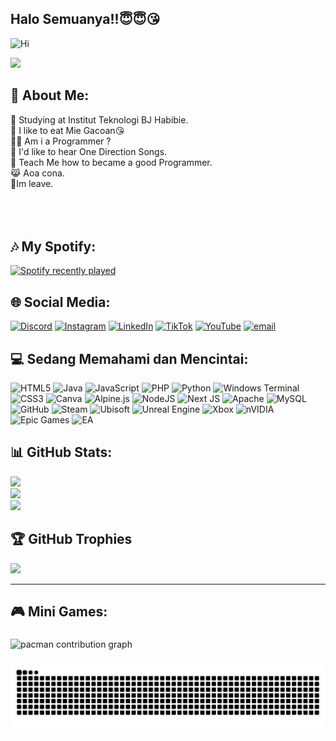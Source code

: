 ## Halo Semuanya!!😇😇😘

![Hi](https://i.pinimg.com/originals/6a/23/30/6a2330e2ed77ec9df2075b222e5aa87f.gif)

<img src="https://media.giphy.com/media/Ju7l5y9osyymQ/giphy.gif" width="500" />

## 💫 About Me:
🏢 Studying at Institut Teknologi BJ Habibie.<br>🍜 I like to eat Mie Gacoan😘<br>👨‍💻 Am i a Programmer ?<br>🎤 I'd like to hear One Direction Songs.<br>💬 Teach Me how to became a good Programmer.<br>😹 Aoa cona.<br>🚪Im leave.<br><br><br><br>

## 🎶 My Spotify:

<div align="left">
  <a href="https://open.spotify.com/user/fwt6rj18zxgugukdrgyg025hx">
    <img src="https://spotify-recently-played-readme.vercel.app/api?user=fwt6rj18zxgugukdrgyg025hx&count=10&unique=false" alt="Spotify recently played"  />
  </a>
</div>

###

###

###

## 🌐 Social Media:
[![Discord](https://img.shields.io/badge/Discord-%237289DA.svg?logo=discord&logoColor=white)](https://discord.gg/aRjMTVM5) [![Instagram](https://img.shields.io/badge/Instagram-%23E4405F.svg?logo=Instagram&logoColor=white)](https://instagram.com/rthoriq_) [![LinkedIn](https://img.shields.io/badge/LinkedIn-%230077B5.svg?logo=linkedin&logoColor=white)](https://www.linkedin.com/in/raihan-thoriq-723231333/) [![TikTok](https://img.shields.io/badge/TikTok-%23000000.svg?logo=TikTok&logoColor=white)](https://tiktok.com/@rthoriq_) [![YouTube](https://img.shields.io/badge/YouTube-%23FF0000.svg?logo=YouTube&logoColor=white)](https://youtube.com/@moordgg) [![email](https://img.shields.io/badge/Email-D14836?logo=gmail&logoColor=white)](mailto:raihanalif145@gmail.com) 

## 💻 Sedang Memahami dan Mencintai:
![HTML5](https://img.shields.io/badge/html5-%23E34F26.svg?style=for-the-badge&logo=html5&logoColor=white) ![Java](https://img.shields.io/badge/java-%23ED8B00.svg?style=for-the-badge&logo=openjdk&logoColor=white) ![JavaScript](https://img.shields.io/badge/javascript-%23323330.svg?style=for-the-badge&logo=javascript&logoColor=%23F7DF1E) ![PHP](https://img.shields.io/badge/php-%23777BB4.svg?style=for-the-badge&logo=php&logoColor=white) ![Python](https://img.shields.io/badge/python-3670A0?style=for-the-badge&logo=python&logoColor=ffdd54) ![Windows Terminal](https://img.shields.io/badge/Windows%20Terminal-%234D4D4D.svg?style=for-the-badge&logo=windows-terminal&logoColor=white) ![CSS3](https://img.shields.io/badge/css3-%231572B6.svg?style=for-the-badge&logo=css3&logoColor=white) ![Canva](https://img.shields.io/badge/Canva-%2300C4CC.svg?style=for-the-badge&logo=Canva&logoColor=white) ![Alpine.js](https://img.shields.io/badge/alpinejs-white.svg?style=for-the-badge&logo=alpinedotjs&logoColor=%238BC0D0) ![NodeJS](https://img.shields.io/badge/node.js-6DA55F?style=for-the-badge&logo=node.js&logoColor=white) ![Next JS](https://img.shields.io/badge/Next-black?style=for-the-badge&logo=next.js&logoColor=white) ![Apache](https://img.shields.io/badge/apache-%23D42029.svg?style=for-the-badge&logo=apache&logoColor=white) ![MySQL](https://img.shields.io/badge/mysql-4479A1.svg?style=for-the-badge&logo=mysql&logoColor=white) ![GitHub](https://img.shields.io/badge/github-%23121011.svg?style=for-the-badge&logo=github&logoColor=white) ![Steam](https://img.shields.io/badge/steam-%23000000.svg?style=for-the-badge&logo=steam&logoColor=white) ![Ubisoft](https://img.shields.io/badge/Ubisoft-%23F5F5F5.svg?style=for-the-badge&logo=Ubisoft&logoColor=black) ![Unreal Engine](https://img.shields.io/badge/unrealengine-%23313131.svg?style=for-the-badge&logo=unrealengine&logoColor=white) ![Xbox](https://img.shields.io/badge/xbox-%23107C10.svg?style=for-the-badge&logo=xbox&logoColor=white) ![nVIDIA](https://img.shields.io/badge/nVIDIA-%2376B900.svg?style=for-the-badge&logo=nVIDIA&logoColor=white) ![Epic Games](https://img.shields.io/badge/epicgames-%23313131.svg?style=for-the-badge&logo=epicgames&logoColor=white) ![EA](https://img.shields.io/badge/ea-%23000000.svg?style=for-the-badge&logo=ea&logoColor=white)

## 📊 GitHub Stats:
![](https://github-readme-stats.vercel.app/api?username=rthoriq&theme=radical&hide_border=false&include_all_commits=false&count_private=false)<br/>
![](https://nirzak-streak-stats.vercel.app/?user=rthoriq&theme=radical&hide_border=false)<br/>
![](https://github-readme-stats.vercel.app/api/top-langs/?username=rthoriq&theme=radical&hide_border=false&include_all_commits=false&count_private=false&layout=compact)

## 🏆 GitHub Trophies
![](https://github-profile-trophy.vercel.app/?username=rthoriq&theme=radical&no-frame=false&no-bg=true&margin-w=4)

---
## 🎮 Mini Games:
###

<picture>
  <source media="(prefers-color-scheme: dark)" srcset="https://raw.githubusercontent.com/rthoriq/rthoriq/output/pacman-contribution-graph-dark.svg">
  <source media="(prefers-color-scheme: light)" srcset="https://raw.githubusercontent.com/rthoriq/rthoriq/output/pacman-contribution-graph.svg">
  <img alt="pacman contribution graph" src="https://raw.githubusercontent.com/rthoriq/rthoriq/output/pacman-contribution-graph.svg">
</picture>

###
<img src="https://raw.githubusercontent.com/rthoriq/rthoriq/output/snake.svg" alt="Snake animation" />

###